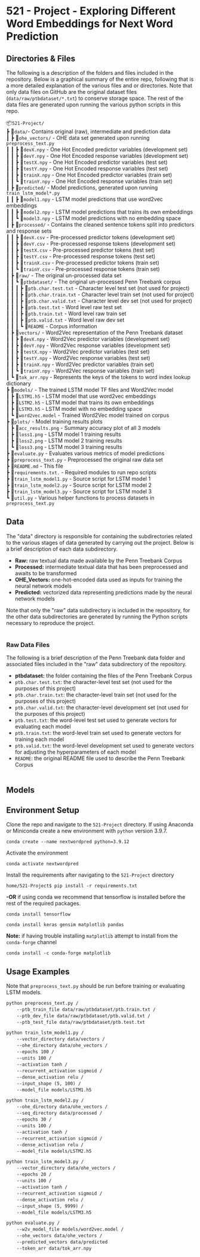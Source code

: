 # 521 - Project - Exploring Different Word Embeddings for Next Word Prediction

## Directories & Files

The following is a description of the folders and files
included in the repository. Below is a graphical summary of the entire repo, 
following that is a more detailed explanation of the various files and or 
directories. Note that only data files on GitHub are the original dataset files
(`data/raw/ptbdataset/*.txt`) to conserve storage space. The rest of the data 
files are generated upon running the various python scripts in this repo.

📦`521-Project/`<br>
 ┣ 📂`data/`- Contains original (raw), intermediate and prediction data<br>
 ┃ ┣ 📂`ohe_vectors/` - OHE data set generated upon running `preprocess_text.py`<br>
 ┃ ┃ ┣ 📜`devX.npy` - One Hot Encoded predictor variables (development set)<br>
 ┃ ┃ ┣ 📜`devY.npy` - One Hot Encoded response variables (development set)<br>
 ┃ ┃ ┣ 📜`testX.npy` - One Hot Encoded predictor variables (test set)<br>
 ┃ ┃ ┣ 📜`testY.npy` - One Hot Encoded response variables (test set)<br>
 ┃ ┃ ┣ 📜`trainX.npy` - One Hot Encoded predictor variables (train set)<br>
 ┃ ┃ ┗ 📜`trainY.npy` - One Hot Encoded response variables (train set)<br>
 ┃ ┣ 📂`predicted/` - Model predictions, generated upon running `train_lstm_model*.py`<br>
 ┃ ┃ ┣ 📜`model1.npy` - LSTM model predictions that use word2vec embeddings<br>
 ┃ ┃ ┣ 📜`model2.npy` - LSTM model predictions that trains its own embeddings<br>
 ┃ ┃ ┗ 📜`model3.npy` - LSTM model predictions with no embedding space<br>
 ┃ ┣ 📂`processed/` - Contains the cleaned sentence tokens split into predictors and response sets<br>
 ┃ ┃ ┣ 📜`devX.csv` - Pre-processed predictor tokens (development set)<br>
 ┃ ┃ ┣ 📜`devY.csv` - Pre-processed response tokens (development set)<br>
 ┃ ┃ ┣ 📜`testX.csv` - Pre-processed predictor tokens (test set)<br>
 ┃ ┃ ┣ 📜`testY.csv` - Pre-processed response tokens (test set)<br>
 ┃ ┃ ┣ 📜`trainX.csv` - Pre-processed predictor tokens (train set)<br>
 ┃ ┃ ┗ 📜`trainY.csv` - Pre-processed response tokens (train set)<br>
 ┃ ┣ 📂`raw/` - The original un-processed data set<br>
 ┃ ┃ ┗ 📂`ptbdataset/` - The original un-processed Penn Treebank corpus<br>
 ┃ ┃ ┃ ┣ 📜`ptb.char.test.txt` - Character level test set (not used for project)<br>
 ┃ ┃ ┃ ┣ 📜`ptb.char.train.txt` - Character level train set (not used for project)<br>
 ┃ ┃ ┃ ┣ 📜`ptb.char.valid.txt` - Character level dev set (not used for project)<br>
 ┃ ┃ ┃ ┣ 📜`ptb.test.txt` - Word level raw test set<br>
 ┃ ┃ ┃ ┣ 📜`ptb.train.txt` - Word level raw train set<br>
 ┃ ┃ ┃ ┣ 📜`ptb.valid.txt` - Word level raw dev set<br>
 ┃ ┃ ┃ ┗ 📜`README` - Corpus information<br>
 ┃ ┣ 📂`vectors/` - Word2Vec representation of the Penn Treebank dataset<br>
 ┃ ┃ ┣ 📜`devX.npy` - Word2Vec predictor variables (development set)<br>
 ┃ ┃ ┣ 📜`devY.npy` - Word2Vec response variables (development set)<br>
 ┃ ┃ ┣ 📜`testX.npy` - Word2Vec predictor variables (test set)<br>
 ┃ ┃ ┣ 📜`testY.npy` - Word2Vec response variables (test set)<br>
 ┃ ┃ ┣ 📜`trainX.npy` - Word2Vec predictor variables (train set)<br>
 ┃ ┃ ┗ 📜`trainY.npy` - Word2Vec response variables (train set)<br>
 ┃ ┗ 📜`tok_arr.npy` - Represents the keys of the tokens to word index lookup dictionary<br>
 ┣ 📂`models/` - The trained LSTM model TF files and Word2Vec model<br>
 ┃ ┣ 📜`LSTM1.h5` - LSTM model that use word2vec embeddings<br>
 ┃ ┣ 📜`LSTM2.h5` - LSTM model that trains its own embeddings<br>
 ┃ ┣ 📜`LSTM3.h5` - LSTM model with no embedding space<br>
 ┃ ┗ 📜`word2vec.model` - Trained Word2Vec model trained on corpus<br>
 ┣ 📂`plots/` - Model training results plots<br>
 ┃ ┣ 📜`acc_results.png` - Summary accuracy plot of all 3 models<br>
 ┃ ┣ 📜`loss1.png` - LSTM model 1 training results<br>
 ┃ ┣ 📜`loss2.png` - LSTM model 2 training results<br>
 ┃ ┗ 📜`loss3.png` - LSTM model 3 training results<br>
 ┣ 📜`evaluate.py` - Evaluates various metrics of model predictions<br>
 ┣ 📜`preprocess_text.py` - Preprocessed the original raw data set<br>
 ┣ 📜`README.md` - This file<br>
 ┣ 📜`requirements.txt.` - Required modules to run repo scripts<br>
 ┣ 📜`train_lstm_model1.py` - Source script for LSTM model 1<br>
 ┣ 📜`train_lstm_model2.py` - Source script for LSTM model 2<br>
 ┣ 📜`train_lstm_model3.py` - Source script for LSTM model 3<br>
 ┗ 📜`util.py` - Various helper functions to process datasets in `preprocess_text.py`<br>


## Data

The "data" directory is responsible for containing the
subdirectories related to the various stages of data generated
by carrying out the project. Below is a brief description of
each data subdirectory.

* <b>Raw:</b> raw textual data made available by the Penn Treebank Corpus
* <b>Processed:</b> intermediate textual data that has been preprocessed and awaits to be transformed
* <b>OHE_Vectors:</b> one-hot-encoded data used as inputs for training the neural network models
* <b>Predicted:</b> vectorized data representing predictions made by the neural network models

Note that only the "raw" data subdirectory is included in the
repository, for the other data subdirectories are generated by
running the Python scripts necessary to reproduce the project.
<br><br>


### Raw Data Files

The following is a brief description of the Penn Treebank data
folder and associated files included in the "raw" data
subdirectory of the repository.

* <b>ptbdataset:</b> the folder containing the files of the Penn Treebank Corpus
* `ptb.char.test.txt`: the character-level test set (not used for the purposes of this project)
* `ptb.char.train.txt`: the character-level train set (not used for the purposes of this project)
* `ptb.char.valid.txt`: the character-level development set (not used for the purposes of this project)
* `ptb.test.txt`: the word-level test set used to generate vectors for evaluating each model
* `ptb.train.txt`: the word-level train set used to generate vectors for training each model
* `ptb.valid.txt`: the word-level development set used to generate vectors for adjusting the hyperparameters of each model
* `README`: the original README file used to describe the Penn Treebank Corpus
<br><br>


## Models


## Environment Setup

Clone the repo and navigate to the `521-Project` directory. If using Anaconda or 
Miniconda create a new environment with `python` version 3.9.7.

`conda create --name nextwordpred python=3.9.12`

Activate the environment

`conda activate nextwordpred`

Install the requirements after navigating to the `521-Project` directory

`home/521-Project$ pip install -r requirements.txt`

**-OR** if using conda we recommend that tensorflow is installed before the rest of
the required packages.

`conda install tensorflow`

`conda install keras gensim matplotlib pandas`

**Note:** if having trouble installing `matplotlib` attempt to install from the 
`conda-forge` channel

`conda install -c conda-forge matplotlib`

## Usage Examples

Note that `preprocess_text.py` should be run before training or evaluating LSTM models.


`python preprocess_text.py /`<br>
&emsp;&emsp;`--ptb_train_file data/raw/ptbdataset/ptb.train.txt /`<br>
&emsp;&emsp;`--ptb_dev_file data/raw/ptbdataset/ptb.valid.txt /`<br>
&emsp;&emsp;`--ptb_test_file data/raw/ptbdataset/ptb.test.txt`<br>

`python train_lstm_model1.py /`<br>
&emsp;&emsp;`--vector_directory data/vectors /`<br>
&emsp;&emsp;`--ohe_directory data/ohe_vectors /`<br>
&emsp;&emsp;`--epochs 100 /`<br>
&emsp;&emsp;`--units 100 /`<br>
&emsp;&emsp;`--activation tanh /`<br>
&emsp;&emsp;`--recurrent_activation sigmoid /`<br>
&emsp;&emsp;`--dense_activation relu /`<br>
&emsp;&emsp;`--input_shape (5, 100) /`<br>
&emsp;&emsp;`--model_file models/LSTM1.h5`<br>

`python train_lstm_model2.py /`<br>
&emsp;&emsp;`--ohe_directory data/ohe_vectors /`<br>
&emsp;&emsp;`--seq_directory data/processed /`<br>
&emsp;&emsp;`--epochs 30 /`<br>
&emsp;&emsp;`--units 100 /`<br>
&emsp;&emsp;`--activation tanh /`<br>
&emsp;&emsp;`--recurrent_activation sigmoid /`<br>
&emsp;&emsp;`--dense_activation relu /`<br>
&emsp;&emsp;`--model_file models/LSTM2.h5`<br>

`python train_lstm_model3.py /`<br>
&emsp;&emsp;`--vector_directory data/ohe_vectors /`<br>
&emsp;&emsp;`--epochs 20 /`<br>
&emsp;&emsp;`--units 100 /`<br>
&emsp;&emsp;`--activation tanh /`<br>
&emsp;&emsp;`--recurrent_activation sigmoid /`<br>
&emsp;&emsp;`--dense_activation relu /`<br>
&emsp;&emsp;`--input_shape (5, 9999) /`<br>
&emsp;&emsp;`--model_file models/LSTM3.h5`<br>

`python evaluate.py /`<br>
&emsp;&emsp;`--w2v_model_file models/word2vec.model /`<br>
&emsp;&emsp;`--ohe_vectors data/ohe_vectors /`<br>
&emsp;&emsp;`--predicted_vectors data/predicted`<br>
&emsp;&emsp;`--token_arr data/tok_arr.npy`<br>